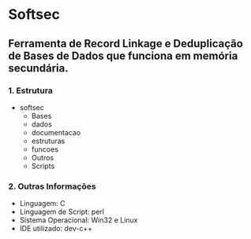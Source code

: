# Softsec

## Ferramenta de Record Linkage e Deduplicação de Bases de Dados que funciona em memória secundária.

### 1. Estrutura

  - softsec
      - Bases
      - dados
      - documentacao
      - estruturas
      - funcoes 
      - Outros
      - Scripts

### 2. Outras Informações

- Linguagem: C
- Linguagem de Script: perl
- Sistema Operacional: Win32 e Linux
- IDE utilizado: dev-c++
